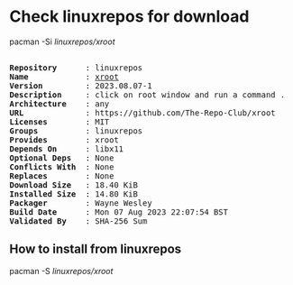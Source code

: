 # Check linuxrepos for download

pacman -Si *linuxrepos/xroot*

<div class="highlight"><pre class="highlight"><text>
<b>Repository</b>      : linuxrepos
<b>Name</b>            : <a href="../../x86_64/xroot-2023.08.07-1-any.pkg.tar.zst">xroot</a>
<b>Version</b>         : 2023.08.07-1
<b>Description</b>     : click on root window and run a command .
<b>Architecture</b>    : any
<b>URL</b>             : https://github.com/The-Repo-Club/xroot
<b>Licenses</b>        : MIT
<b>Groups</b>          : linuxrepos
<b>Provides</b>        : xroot
<b>Depends On</b>      : libx11
<b>Optional Deps</b>   : None
<b>Conflicts With</b>  : None
<b>Replaces</b>        : None
<b>Download Size</b>   : 18.40 KiB
<b>Installed Size</b>  : 14.80 KiB
<b>Packager</b>        : Wayne Wesley <wayne6324@gmail.com>
<b>Build Date</b>      : Mon 07 Aug 2023 22:07:54 BST
<b>Validated By</b>    : SHA-256 Sum
</text></pre></div>

## How to install from linuxrepos

pacman -S *linuxrepos/xroot*
